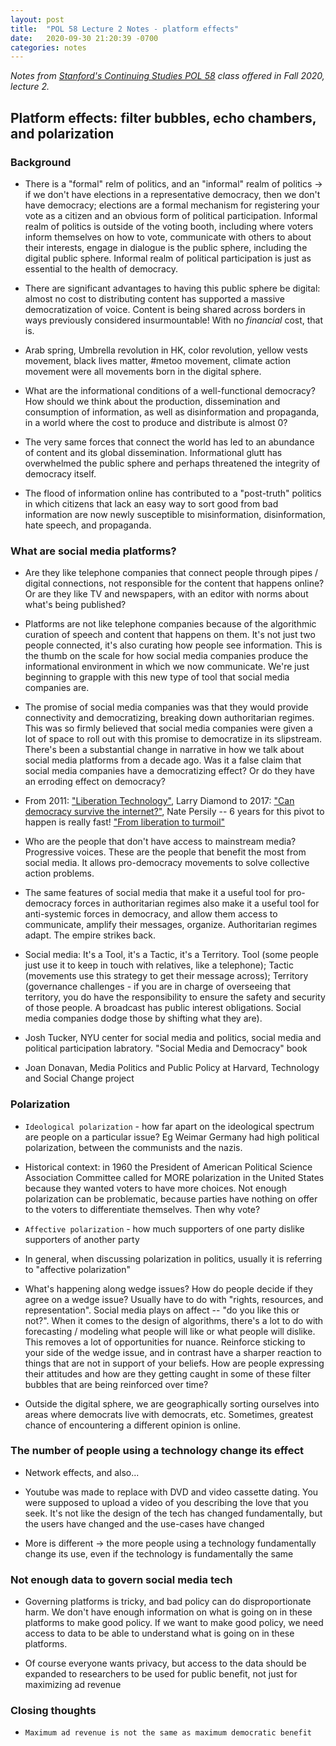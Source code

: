 ```yaml
---
layout: post
title:  "POL 58 Lecture 2 Notes - platform effects"
date:   2020-09-30 21:20:39 -0700
categories: notes
---
```


*Notes from [Stanford's Continuing Studies POL 58][pol 58] class offered in Fall 2020, lecture 2.*

## Platform effects: filter bubbles, echo chambers, and polarization

### Background

- There is a "formal" relm of politics, and an "informal" realm of politics -> if we don't have elections in a representative democracy, then we don't have democracy; elections are a formal mechanism for registering your vote as a citizen and an obvious form of political participation.  Informal realm of politics is outside of the voting booth, including where voters inform themselves on how to vote, communicate with others to about their interests, engage in dialogue is the public sphere, including the digital public sphere. Informal realm of political participation is just as essential to the health of democracy.

- There are significant advantages to having this public sphere be digital: almost no cost to distributing content has supported a massive democratization of voice. Content is being shared across borders in ways previously considered insurmountable! With no *financial* cost, that is. 

- Arab spring, Umbrella revolution in HK, color revolution, yellow vests movement, black lives matter, #metoo movement, climate action movement were all movements born in the digital sphere.

- What are the informational conditions of a well-functional democracy? How should we think about the production, dissemination and consumption of information, as well as disinformation and propaganda, in a world where the cost to produce and distribute is almost 0?

- The very same forces that connect the world has led to an abundance of content and its global dissemination. Informational glutt has overwhelmed the public sphere and perhaps threatened the integrity of democracy itself.

- The flood of information online has contributed to a "post-truth" politics in which citizens that lack an easy way to sort good from bad information are now newly susceptible to misinformation, disinformation, hate speech, and propaganda.

### What are social media platforms?

- Are they like telephone companies that connect people through pipes / digital connections, not responsible for the content that happens online? Or are they like TV and newspapers, with an editor with norms about what's being published?

- Platforms are not like telephone companies because of the algorithmic curation of speech and content that happens on them. It's not just two people connected, it's also curating how people see information. This is the thumb on the scale for how social media companies produce the informational environment in which we now communicate. We're just beginning to grapple with this new type of tool that social media companies are.

- The promise of social media companies was that they would provide connectivity and democratizing, breaking down authoritarian regimes. This was so firmly believed that social media companies were given a lot of space to roll out with this promise to democratize in its slipstream. There's been a substantial change in narrative in how we talk about social media platforms from a decade ago. Was it a false claim that social media companies have a democratizing effect? Or do they have an erroding effect on democracy?

- From 2011: ["Liberation Technology"][liberation technology], Larry Diamond to 2017: ["Can democracy survive the internet?"][can democracy survive the internet], Nate Persily -- 6 years for this pivot to happen is really fast! ["From liberation to turmoil"][liberation to turmoil]

- Who are the people that don't have access to mainstream media? Progressive voices. These are the people that benefit the most from social media. It allows pro-democracy movements to solve collective action problems.

- The same features of social media that make it a useful tool for pro-democracy forces in authoritarian regimes also make it a useful tool for anti-systemic forces in democracy, and allow them access to communicate, amplify their messages, organize. Authoritarian regimes adapt. The empire strikes back.

- Social media: It's a Tool, it's a Tactic, it's a Territory. Tool (some people just use it to keep in touch with relatives, like a telephone); Tactic (movements use this strategy to get their message across); Territory (governance challenges - if you are in charge of overseeing that territory, you do have the responsibility to ensure the safety and security of those people. A broadcast has public interest obligations. Social media companies dodge those by shifting what they are).

- Josh Tucker, NYU center for social media and politics, social media and political participation labratory. "Social Media and Democracy" book

- Joan Donavan, Media Politics and Public Policy at Harvard, Technology and Social Change project

### Polarization

- `Ideological polarization` - how far apart on the ideological spectrum are people on a particular issue? Eg Weimar Germany had high political polarization, between the communists and the nazis.

- Historical context: in 1960 the President of American Political Science Association Committee called for MORE polarization in the United States because they wanted voters to have more choices. Not enough polarization can be problematic, because parties have nothing on offer to the voters to differentiate themselves. Then why vote?

- `Affective polarization` - how much supporters of one party dislike supporters of another party

- In general, when discussing polarization in politics, usually it is referring to "affective polarization"

- What's happening along wedge issues? How do people decide if they agree on a wedge issue? Usually have to do with "rights, resources, and representation". Social media plays on affect -- "do you like this or not?". When it comes to the design of algorithms, there's a lot to do with forecasting / modeling what people will like or what people will dislike. This removes a lot of opportunities for nuance. Reinforce sticking to your side of the wedge issue, and in contrast have a sharper reaction to things that are not in support of your beliefs. How are people expressing their attitudes and how are they getting caught in some of these filter bubbles that are being reinforced over time?

- Outside the digital sphere, we are geographically sorting ourselves into areas where democrats live with democrats, etc. Sometimes, greatest chance of encountering a different opinion is online.


### The number of people using a technology change its effect

- Network effects, and also...

- Youtube was made to replace with DVD and video cassette dating. You were supposed to upload a video of you describing the love that you seek. It's not like the design of the tech has changed fundamentally, but the users have changed and the use-cases have changed

- More is different -> the more people using a technology fundamentally change its use, even if the technology is fundamentally the same

### Not enough data to govern social media tech

- Governing platforms is tricky, and bad policy can do disproportionate harm. We don't have enough information on what is going on in these platforms to make good policy. If we want to make good policy, we need access to data to be able to understand what is going on in these platforms.

- Of course everyone wants privacy, but access to the data should be expanded to researchers to be used for public benefit, not just for maximizing ad revenue

### Closing thoughts
- `Maximum ad revenue is not the same as maximum democratic benefit`

[pol 58]: https://continuingstudies.stanford.edu/courses/liberal-arts-and-sciences/technology-and-the-2020-election-how-silicon-valley-technologies-impact-our-elections-and-shape-our-democracy/20201_POL-58
[liberation technology]: https://www.journalofdemocracy.org/articles/liberation-technology/
[liberation to turmoil]: https://www.journalofdemocracy.org/articles/from-liberation-to-turmoil-social-media-and-democracy/
[can democracy survive the internet]: https://law.stanford.edu/publications/can-democracy-survive-the-internet/
